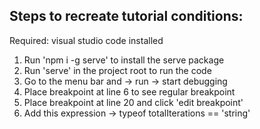 ## Steps to recreate tutorial conditions:

Required: visual studio code installed

1. Run 'npm i -g serve' to install the serve package
2. Run 'serve' in the project root to run the code
3. Go to the menu bar and -> run -> start debugging
4. Place breakpoint at line 6 to see regular breakpoint
5. Place breakpoint at line 20 and click 'edit breakpoint'
6. Add this expression -> typeof totalIterations == 'string'
